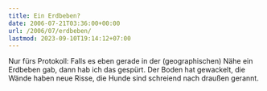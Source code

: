 ```yaml
---
title: Ein Erdbeben?
date: 2006-07-21T03:36:00+00:00
url: /2006/07/erdbeben/
lastmod: 2023-09-10T19:14:12+07:00
---
```

Nur fürs Protokoll: Falls es eben gerade in der (geographischen) Nähe ein Erdbeben gab, dann hab ich das gespürt. Der Boden hat gewackelt, die Wände haben neue Risse, die Hunde sind schreiend nach draußen gerannt.
